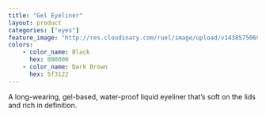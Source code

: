 ```yaml
---
title: "Gel Eyeliner"
layout: product
categories: ["eyes"]
feature_image: "http://res.cloudinary.com/ruel/image/upload/v1438575069/fs/Gel_Eyeliner_PB246640-.jpg"
colors:
    - color_name: Black
      hex: 000000
    - color_name: Dark Brown
      hex: 5f3122
---
```

A long-wearing, gel-based, water-proof liquid eyeliner that’s soft on the lids and rich in definition. 